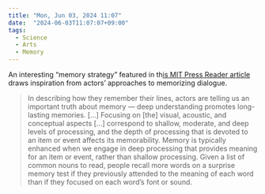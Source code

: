 ```yaml
---
title: "Mon, Jun 03, 2024 11:07"
date:  "2024-06-03T11:07:07+09:00"
tags:
  - Science
  - Arts
  - Memory
---
```


An interesting “memory strategy” featured in th[is MIT Press Reader article](https://web.archive.org/web/20240531174702/https://thereader.mitpress.mit.edu/how-actors-remember-their-lines/) draws inspiration from actors’ approaches to memorizing dialogue.

> In describing how they remember their lines, actors are telling us an important truth about memory — deep understanding promotes long-lasting memories. [...] Focusing on [the] visual, acoustic, and conceptual aspects [...] correspond to shallow, moderate, and deep levels of processing, and the depth of processing that is devoted to an item or event affects its memorability. Memory is typically enhanced when we engage in deep processing that provides meaning for an item or event, rather than shallow processing. Given a list of common nouns to read, people recall more words on a surprise memory test if they previously attended to the meaning of each word than if they focused on each word’s font or sound.
